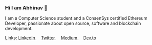 ### Hi I am Abhinav 👋

I am a Computer Science student and a ConsenSys certified Ethereum Developer, passionate about open source, software and blockchain development.

Links:
<a href='https://www.linkedin.com/in/abhinavpathak21/'>
Linkedin
</a>
&nbsp;&nbsp;&nbsp;
<a href='https://twitter.com/AbhinavXT'>
Twitter
</a>
&nbsp;&nbsp;&nbsp;
<a href='https://medium.com/@AbhinavXT'>
Medium
</a>
&nbsp;&nbsp;&nbsp;
<a href='https://dev.to/abhinavxt'>
Dev.to
</a>
